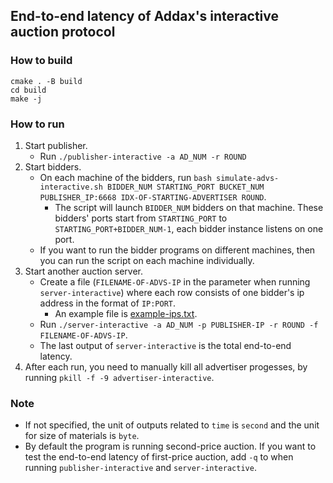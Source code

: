 ## End-to-end latency of Addax's interactive auction protocol

### How to build
```
cmake . -B build
cd build
make -j
```

### How to run
1. Start publisher.
   + Run `./publisher-interactive -a AD_NUM -r ROUND`
2. Start bidders.
   + On each machine of the bidders, run `bash simulate-advs-interactive.sh BIDDER_NUM
   STARTING_PORT BUCKET_NUM PUBLISHER_IP:6668 IDX-OF-STARTING-ADVERTISER ROUND`.
      + The script will launch `BIDDER_NUM` bidders on that machine.
      These bidders' ports start from `STARTING_PORT` to
      `STARTING_PORT+BIDDER_NUM-1`, each bidder instance listens on one port.
   + If you want to run the bidder programs on different machines, then you 
   can run the script on each machine individually. 
3. Start another auction server.
   + Create a file (`FILENAME-OF-ADVS-IP` in the parameter when running 
      `server-interactive`) where each row consists of one bidder's
      ip address in the format of `IP:PORT`.
      + An example file is [example-ips.txt](./example-ips.txt).
   + Run `./server-interactive -a AD_NUM -p PUBLISHER-IP -r ROUND -f
   FILENAME-OF-ADVS-IP`.
   + The last output of `server-interactive` is the total end-to-end latency.
4. After each run, you need to manually kill all advertiser progesses, by 
   running `pkill -f -9 advertiser-interactive`.

### Note
+ If not specified, the unit of outputs related to `time` is `second` and 
the unit for size of materials is `byte`.
+ By default the program is running second-price auction. If you want to test
  the end-to-end latency of first-price auction, add `-q` to when running
  `publisher-interactive` and `server-interactive`.

